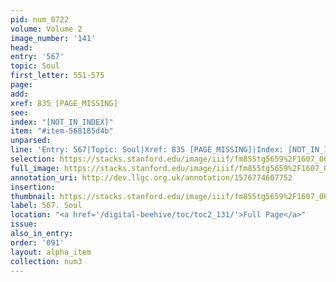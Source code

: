 ```yaml
---
pid: num_0722
volume: Volume 2
image_number: '141'
head: 
entry: '567'
topic: Soul
first_letter: 551-575
page: 
add: 
xref: 835 [PAGE_MISSING]
see: 
index: "[NOT_IN_INDEX]"
item: "#item-568185d4b"
unparsed: 
line: 'Entry: 567|Topic: Soul|Xref: 835 [PAGE_MISSING]|Index: [NOT_IN_INDEX]|#item-568185d4b'
selection: https://stacks.stanford.edu/image/iiif/fm855tg5659%2F1607_0608/434,2349,2880,877/full/0/default.jpg
full_image: https://stacks.stanford.edu/image/iiif/fm855tg5659%2F1607_0608/full/full/0/default.jpg
annotation_uri: http://dev.llgc.org.uk/annotation/1576774607752
insertion: 
thumbnail: https://stacks.stanford.edu/image/iiif/fm855tg5659%2F1607_0608/434,2349,600,180/250,/0/default.jpg
label: 567. Soul
location: "<a href='/digital-beehive/toc/toc2_131/'>Full Page</a>"
issue: 
also_in_entry: 
order: '091'
layout: alpha_item
collection: num3
---
```

